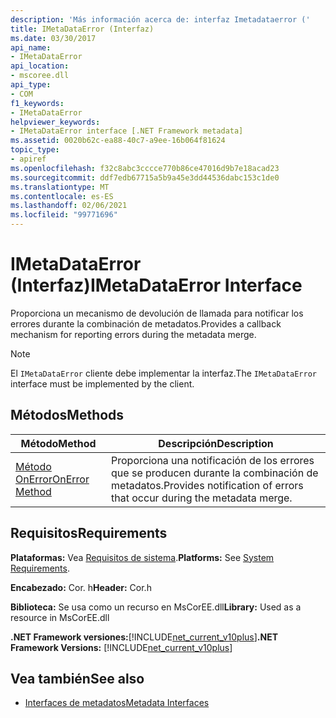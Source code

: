 ```yaml
---
description: 'Más información acerca de: interfaz Imetadataerror ('
title: IMetaDataError (Interfaz)
ms.date: 03/30/2017
api_name:
- IMetaDataError
api_location:
- mscoree.dll
api_type:
- COM
f1_keywords:
- IMetaDataError
helpviewer_keywords:
- IMetaDataError interface [.NET Framework metadata]
ms.assetid: 0020b62c-ea88-40c7-a9ee-16b064f81624
topic_type:
- apiref
ms.openlocfilehash: f32c8abc3cccce770b86ce47016d9b7e18acad23
ms.sourcegitcommit: ddf7edb67715a5b9a45e3dd44536dabc153c1de0
ms.translationtype: MT
ms.contentlocale: es-ES
ms.lasthandoff: 02/06/2021
ms.locfileid: "99771696"
---
```

# <a name="imetadataerror-interface"></a><span data-ttu-id="f3145-103">IMetaDataError (Interfaz)</span><span class="sxs-lookup"><span data-stu-id="f3145-103">IMetaDataError Interface</span></span>

<span data-ttu-id="f3145-104">Proporciona un mecanismo de devolución de llamada para notificar los errores durante la combinación de metadatos.</span><span class="sxs-lookup"><span data-stu-id="f3145-104">Provides a callback mechanism for reporting errors during the metadata merge.</span></span>  
  
> [!NOTE]
> <span data-ttu-id="f3145-105">El `IMetaDataError` cliente debe implementar la interfaz.</span><span class="sxs-lookup"><span data-stu-id="f3145-105">The `IMetaDataError` interface must be implemented by the client.</span></span>  
  
## <a name="methods"></a><span data-ttu-id="f3145-106">Métodos</span><span class="sxs-lookup"><span data-stu-id="f3145-106">Methods</span></span>  
  
|<span data-ttu-id="f3145-107">Método</span><span class="sxs-lookup"><span data-stu-id="f3145-107">Method</span></span>|<span data-ttu-id="f3145-108">Descripción</span><span class="sxs-lookup"><span data-stu-id="f3145-108">Description</span></span>|  
|------------|-----------------|  
|[<span data-ttu-id="f3145-109">Método OnError</span><span class="sxs-lookup"><span data-stu-id="f3145-109">OnError Method</span></span>](imetadataerror-onerror-method.md)|<span data-ttu-id="f3145-110">Proporciona una notificación de los errores que se producen durante la combinación de metadatos.</span><span class="sxs-lookup"><span data-stu-id="f3145-110">Provides notification of errors that occur during the metadata merge.</span></span>|  
  
## <a name="requirements"></a><span data-ttu-id="f3145-111">Requisitos</span><span class="sxs-lookup"><span data-stu-id="f3145-111">Requirements</span></span>  

 <span data-ttu-id="f3145-112">**Plataformas:** Vea [Requisitos de sistema](../../get-started/system-requirements.md).</span><span class="sxs-lookup"><span data-stu-id="f3145-112">**Platforms:** See [System Requirements](../../get-started/system-requirements.md).</span></span>  
  
 <span data-ttu-id="f3145-113">**Encabezado:** Cor. h</span><span class="sxs-lookup"><span data-stu-id="f3145-113">**Header:** Cor.h</span></span>  
  
 <span data-ttu-id="f3145-114">**Biblioteca:** Se usa como un recurso en MsCorEE.dll</span><span class="sxs-lookup"><span data-stu-id="f3145-114">**Library:** Used as a resource in MsCorEE.dll</span></span>  
  
 <span data-ttu-id="f3145-115">**.NET Framework versiones:**[!INCLUDE[net_current_v10plus](../../../../includes/net-current-v10plus-md.md)]</span><span class="sxs-lookup"><span data-stu-id="f3145-115">**.NET Framework Versions:** [!INCLUDE[net_current_v10plus](../../../../includes/net-current-v10plus-md.md)]</span></span>  
  
## <a name="see-also"></a><span data-ttu-id="f3145-116">Vea también</span><span class="sxs-lookup"><span data-stu-id="f3145-116">See also</span></span>

- [<span data-ttu-id="f3145-117">Interfaces de metadatos</span><span class="sxs-lookup"><span data-stu-id="f3145-117">Metadata Interfaces</span></span>](metadata-interfaces.md)
